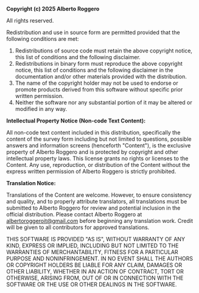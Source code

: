 **Copyright (c) 2025 Alberto Roggero**

All rights reserved.

Redistribution and use in source form are permitted provided that the following conditions are met:

1. Redistributions of source code must retain the above copyright notice, this list of conditions and the following disclaimer.
2. Redistributions in binary form must reproduce the above copyright notice, this list of conditions and the following disclaimer in the documentation and/or other materials provided with the distribution.
3. The name of the copyright holder may not be used to endorse or promote products derived from this software without specific prior written permission.
4. Neither the software nor any substantial portion of it may be altered or modified in any way.

  **Intellectual Property Notice (Non-code Text Content):**

All non-code text content included in this distribution, specifically the content of the survey form including but not limited to questions, possible answers and information screens (henceforth "Content"), is the exclusive property of Alberto Roggero and is protected by copyright and other intellectual property laws.
This license grants no rights or licenses to the Content. Any use, reproduction, or distribution of the Content without the express written permission of Alberto Roggero is strictly prohibited.

  **Translation Notice:**

Translations of the Content are welcome.  However, to ensure consistency and quality, and to properly attribute translators, all translations must be submitted to Alberto Roggero for review and potential inclusion in the official distribution.  Please contact Alberto Roggero at albertoroggeroit@gmail.com before beginning any translation work.  Credit will be given to all contributors for approved translations.


THIS SOFTWARE IS PROVIDED "AS IS", WITHOUT WARRANTY OF ANY KIND, EXPRESS OR
IMPLIED, INCLUDING BUT NOT LIMITED TO THE WARRANTIES OF MERCHANTABILITY,
FITNESS FOR A PARTICULAR PURPOSE AND NONINFRINGEMENT. IN NO EVENT SHALL THE
AUTHORS OR COPYRIGHT HOLDERS BE LIABLE FOR ANY CLAIM, DAMAGES OR OTHER
LIABILITY, WHETHER IN AN ACTION OF CONTRACT, TORT OR OTHERWISE, ARISING FROM,
OUT OF OR IN CONNECTION WITH THE SOFTWARE OR THE USE OR OTHER DEALINGS IN THE
SOFTWARE.
